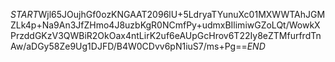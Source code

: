 $START$Wjl65JOujhGf0ozKNGAAT2096lU+5LdryaTYunuXc01MXWWTAhJGMZLk4p+Na9An3JfZHmo4J8uzbKgR0NCmfPy+udmxBIlimiwGZoLQt/WowkXPrzddGKzV3QWBiR2OkOax4ntLirK2uf6eAUpGcHrov6T22Iy8eZTMfurfrdTnAw/aDGy58Ze9Ug1DJFD/B4W0CDvv6pN1iuS7/ms+Pg==$END$